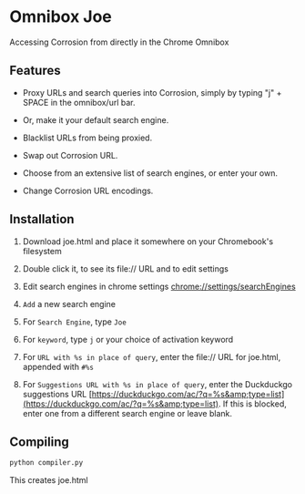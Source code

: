 # Omnibox Joe

Accessing Corrosion from directly in the Chrome Omnibox

## Features

- Proxy URLs and search queries into Corrosion, simply by typing "j" + SPACE in the omnibox/url bar. 
- Or, make it your default search engine. 

- Blacklist URLs from being proxied.
- Swap out Corrosion URL.
- Choose from an extensive list of search engines, or enter your own.
- Change Corrosion URL encodings.

## Installation

1. Download joe.html and place it somewhere on your Chromebook's filesystem
2. Double click it, to see its file:// URL and to edit settings


3. Edit search engines in chrome settings [chrome://settings/searchEngines](chrome://settings/searchEngines)
4. `Add` a new search engine
5. For `Search Engine`, type `Joe`
6. For `keyword`, type `j` or your choice of activation keyword
7. For `URL with %s in place of query`, enter the file:// URL for joe.html, appended with `#%s`
8. For `Suggestions URL with %s in place of query`, enter the Duckduckgo suggestions URL [https://duckduckgo.com/ac/?q=%s&amp;type=list](https://duckduckgo.com/ac/?q=%s&amp;type=list). If this is blocked, enter one from a different search engine or leave blank.</a>

## Compiling

```sh
python compiler.py
```

This creates joe.html